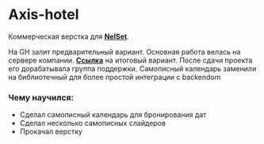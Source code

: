 <h1>Axis-hotel</h1>

<p>Коммерческая верстка для <b><a href="https://nelset.com/">NelSet</a></b>.</p>
<p>На GH залит предварительный вариант. Основная работа велась на сервере компании. <b><a href="https://axis-hotel.ru/">Ссылка</a></b> на итоговый вариант. После сдачи проекта его дорабатывала группа поддержки. Самописный календарь заменили на библиотечный для более простой интеграции с backendom</p>

<h3>Чему научился:</h3>
<ul>
  <li>Сделал самописный календарь для бронирования дат</li>
  <li>Сделал несколько самописных слайдеров</li>
  <li>Прокачал верстку</li>
</ul>
